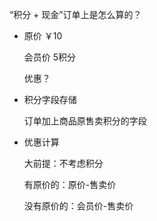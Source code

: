“积分 + 现金”订单上是怎么算的？

* 原价   ￥10

  会员价 5积分

  优惠？



* 积分字段存储

  订单加上商品原售卖积分的字段

* 优惠计算

  大前提：不考虑积分

  有原价的：原价-售卖价

  没有原价的：会员价-售卖价